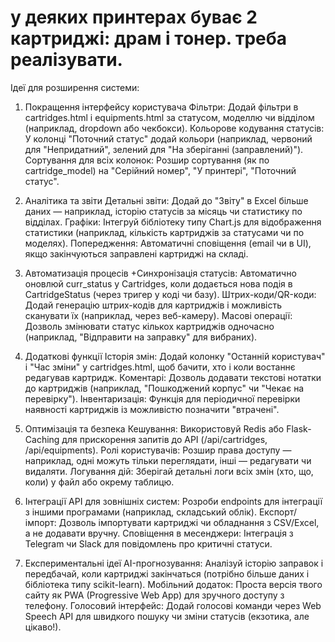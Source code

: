 # у деяких принтерах буває 2 картриджі: драм і тонер. треба реалізувати.


Ідеї для розширення системи:
1. Покращення інтерфейсу користувача
Фільтри: Додай фільтри в cartridges.html і equipments.html за статусом, моделлю чи відділом (наприклад, dropdown або чекбокси).
Кольорове кодування статусів: У колонці "Поточний статус" додай кольори (наприклад, червоний для "Непридатний", зелений для "На зберіганні (заправлений)").
Сортування для всіх колонок: Розшир сортування (як по cartridge_model) на "Серійний номер", "У принтері", "Поточний статус".

2. Аналітика та звіти
Детальні звіти: Додай до "Звіту" в Excel більше даних — наприклад, історію статусів за місяць чи статистику по відділах.
Графіки: Інтегруй бібліотеку типу Chart.js для відображення статистики (наприклад, кількість картриджів за статусами чи по моделях).
Попередження: Автоматичні сповіщення (email чи в UI), якщо закінчуються заправлені картриджі на складі.

3. Автоматизація процесів
+Синхронізація статусів: Автоматично оновлюй curr_status у Cartridges, коли додається нова подія в CartridgeStatus (через тригер у коді чи базу).
Штрих-коди/QR-коди: Додай генерацію штрих-кодів для картриджів і можливість сканувати їх (наприклад, через веб-камеру).
Масові операції: Дозволь змінювати статус кількох картриджів одночасно (наприклад, "Відправити на заправку" для вибраних).

4. Додаткові функції
Історія змін: Додай колонку "Останній користувач" і "Час зміни" у cartridges.html, щоб бачити, хто і коли востаннє редагував картридж.
Коментарі: Дозволь додавати текстові нотатки до картриджів (наприклад, "Пошкоджений корпус" чи "Чекає на перевірку").
Інвентаризація: Функція для періодичної перевірки наявності картриджів із можливістю позначити "втрачені".

5. Оптимізація та безпека
Кешування: Використовуй Redis або Flask-Caching для прискорення запитів до API (/api/cartridges, /api/equipments).
Ролі користувачів: Розшир права доступу — наприклад, одні можуть тільки переглядати, інші — редагувати чи видаляти.
Логування дій: Зберігай детальні логи всіх змін (хто, що, коли) у файл або окрему таблицю.

6. Інтеграції
API для зовнішніх систем: Розроби endpoints для інтеграції з іншими програмами (наприклад, складський облік).
Експорт/імпорт: Дозволь імпортувати картриджі чи обладнання з CSV/Excel, а не додавати вручну.
Сповіщення в месенджери: Інтеграція з Telegram чи Slack для повідомлень про критичні статуси.

7. Експериментальні ідеї
AI-прогнозування: Аналізуй історію заправок і передбачай, коли картриджі закінчаться (потрібно більше даних і бібліотека типу scikit-learn).
Мобільний додаток: Проста версія твого сайту як PWA (Progressive Web App) для зручного доступу з телефону.
Голосовий інтерфейс: Додай голосові команди через Web Speech API для швидкого пошуку чи зміни статусів (екзотика, але цікаво!).


